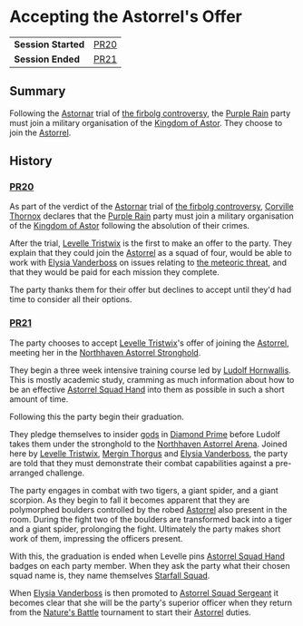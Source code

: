 # Accepting the Astorrel's Offer

|||
| --- | --- |
| **Session Started** | [PR20](../../sessions/completed/PR20.md) | storyline.2
| **Session Ended** | [PR21](../../sessions/completed/PR21.md) |

## Summary

Following the [Astornar](../../organisations/astornar.md) trial of [the firbolg controversy](the-firbolg-controversy.md), the [Purple Rain](../../campaigns/C1-purple-rain.md) party must join a military organisation of the [Kingdom of Astor](../../civilisations/kingdom-of-astor/kingdom-of-astor.md). They choose to join the [Astorrel](../../organisations/astorrel/astorrel.md).

## History

### [PR20](../../sessions/completed/PR20.md)

As part of the verdict of the [Astornar](../../organisations/astornar.md) trial of [the firbolg controversy](the-firbolg-controversy.md), [Corville Thornox](../../characters/corville-thornox.md) declares that the [Purple Rain](../../campaigns/C1-purple-rain.md) party must join a military organisation of the [Kingdom of Astor](../../civilisations/kingdom-of-astor/kingdom-of-astor.md) following the absolution of their crimes.

After the trial, [Levelle Tristwix](../../characters/levelle-tristwix.md) is the first to make an offer to the party. They explain that they could join the [Astorrel](../../organisations/astorrel/astorrel.md) as a squad of four, would be able to work with [Elysia Vanderboss](../../characters/elysia-vanderboss.md) on issues relating to [the meteoric threat](../the-meteoric-threat.md), and that they would be paid for each mission they complete.

The party thanks them for their offer but declines to accept until they'd had time to consider all their options.

### [PR21](../../sessions/completed/PR21.md)

The party chooses to accept [Levelle Tristwix](../../characters/levelle-tristwix.md)'s offer of joining the [Astorrel](../../organisations/astorrel/astorrel.md), meeting her in the [Northhaven Astorrel Stronghold](../../places/strongholds/northhaven-astorrel-stronghold.md).

They begin a three week intensive training course led by [Ludolf Hornwallis](../../characters/ludolf-hornwallis.md). This is mostly academic study, cramming as much information about how to be an effective [Astorrel Squad Hand](../../organisations/astorrel/ranks/astorrel-squad-hand.md) into them as possible in such a short amount of time.

Following this the party begin their graduation.

They pledge themselves to insider [gods](../../gods/gods.md) in [Diamond Prime](../../places/buildings/temples/diamond-prime.md) before Ludolf takes them under the stronghold to the [Northhaven Astorrel Arena](../../places/buildings/northhaven-astorrel-arena.md). Joined here by [Levelle Tristwix](../../characters/levelle-tristwix.md), [Mergin Thorgus](../../characters/mergin-thorgus.md) and [Elysia Vanderboss](../../characters/elysia-vanderboss.md), the party are told that they must demonstrate their combat capabilities against a pre-arranged challenge.

The party engages in combat with two tigers, a giant spider, and a giant scorpion. As they begin to fall it becomes apparent that they are polymorphed boulders controlled by the robed [Astorrel](../../organisations/astorrel/astorrel.md) also present in the room. During the fight two of the boulders are transformed back into a tiger and a giant spider, prolonging the fight. Ultimately the party makes short work of them, impressing the officers present.

With this, the graduation is ended when Levelle pins [Astorrel Squad Hand](../../organisations/astorrel/ranks/astorrel-squad-hand.md) badges on each party member. When they ask the party what their chosen squad name is, they name themselves [Starfall Squad](../../organisations/astorrel/squads/starfall-squad.md).

When [Elysia Vanderboss](../../characters/elysia-vanderboss.md) is then promoted to [Astorrel Squad Sergeant](../../organisations/astorrel/ranks/astorrel-squad-sergeant.md) it becomes clear that she will be the party's superior officer when they return from the [Nature's Battle](../../mechanics/roleplay/natures-battle.md) tournament to start their [Astorrel](../../organisations/astorrel/astorrel.md) duties.
